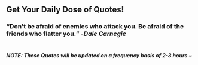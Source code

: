 ## Get Your Daily Dose of Quotes!
### <q>Don't be afraid of enemies who attack you. Be afraid of the friends who flatter you.</q> -<em>Dale Carnegie</em> <br><br>
##### NOTE: These Quotes will be updated on a frequency basis of 2-3 hours ~
